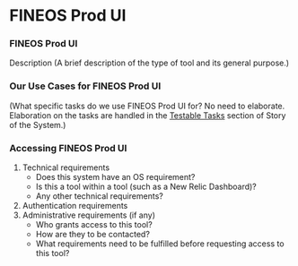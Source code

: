 # FINEOS Prod UI


### FINEOS Prod UI
 Description
(A brief description of the type of tool and its general purpose.)

### Our Use Cases for FINEOS Prod UI

(What specific tasks do we use FINEOS Prod UI
 for? No need to elaborate. Elaboration on the tasks are handled in the [Testable Tasks][TSK] section of Story of the System.)

### Accessing FINEOS Prod UI


1. Technical requirements 
    - Does this system have an OS requirement?
    - Is this a tool within a tool (such as a New Relic Dashboard)?
    - Any other technical requirements?
2. Authentication requirements
3. Administrative requirements (if any)
    - Who grants access to this tool? 
    - How are they to be contacted?
    - What requirements need to be fulfilled before requesting access to this tool?


[TSK]: ../../testable-tasks/README.md